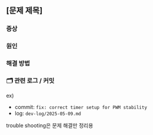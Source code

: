 ## [문제 제목]  

### 증상

### 원인

### 해결 방법

### 🗂 관련 로그 / 커밋
ex)
- commit: `fix: correct timer setup for PWM stability`
- log: `dev-log/2025-05-09.md`



trouble shooting은 문제 해결만 정리용
